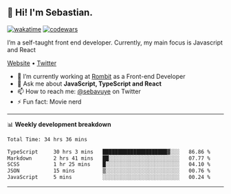 ## 👋 Hi! I'm Sebastian.

[![wakatime](https://wakatime.com/badge/user/df0036c6-328a-4a39-be9b-e49417ed22a1.svg)](https://wakatime.com/@df0036c6-328a-4a39-be9b-e49417ed22a1)
[![codewars](https://www.codewars.com/users/sebavuye/badges/small)](https://www.codewars.com/users/sebavuye)

I’m a self-taught front end developer. Currently, my main focus is Javascript and React

[Website](https://sebastianvuye.be) • [Twitter](https://twitter.com/sebavuye)

- 🔭 I’m currently working at [Rombit](https://rombit.com/) as a Front-end Developer
- 💬 Ask me about **JavaScript, TypeScript and React**
- 📫 How to reach me: [@sebavuye](https://twitter.com/sebavuye) on Twitter
- ⚡ Fun fact: Movie nerd

-------

📊 **Weekly development breakdown**

<!--START_SECTION:waka-->

```txt
Total Time: 34 hrs 36 mins

TypeScript     30 hrs 3 mins   █████████████████████▓░░░   86.86 %
Markdown       2 hrs 41 mins   ██░░░░░░░░░░░░░░░░░░░░░░░   07.77 %
SCSS           1 hr 25 mins    █░░░░░░░░░░░░░░░░░░░░░░░░   04.10 %
JSON           15 mins         ▒░░░░░░░░░░░░░░░░░░░░░░░░   00.76 %
JavaScript     5 mins          ░░░░░░░░░░░░░░░░░░░░░░░░░   00.24 %
```

<!--END_SECTION:waka-->
-------
